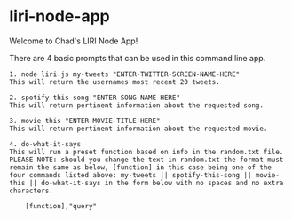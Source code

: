# liri-node-app

Welcome to Chad's LIRI Node App!

There are 4 basic prompts that can be used in this command line app. 

    1. node liri.js my-tweets "ENTER-TWITTER-SCREEN-NAME-HERE"
    This will return the usernames most recent 20 tweets.

    2. spotify-this-song "ENTER-SONG-NAME-HERE"
    This will return pertinent information about the requested song.

    3. movie-this "ENTER-MOVIE-TITLE-HERE"
    This will return pertinent information about the requested movie. 

    4. do-what-it-says
    This will run a preset function based on info in the random.txt file.
    PLEASE NOTE: should you change the text in random.txt the format must remain the same as below, [function] in this case being one of the four commands listed above: my-tweets || spotify-this-song || movie-this || do-what-it-says in the form below with no spaces and no extra characters.

        [function],"query"